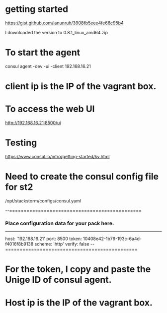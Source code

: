 

# getting started
https://gist.github.com/ianunruh/3908fb5eee4fe66c95b4

I downloaded the version to 0.8.1_linux_amd64.zip

# To start the agent
consul agent -dev -ui -client 192.168.16.21 
# client ip is the IP of the vagrant box. 

# To access the web UI
http://192.168.16.21:8500/ui

# Testing
https://www.consul.io/intro/getting-started/kv.html

# Need to create the consul config file for st2
/opt/stackstorm/configs/consul.yaml

--==============================================
### Place configuration data for your pack here.
---
host: '192.168.16.21'
port: 8500
token: 10408e42-1b76-193c-6a4d-f4016f8b9138
scheme: 'http'
verify: false
--==============================================

# For the token, I copy and paste the Unige ID of consul agent. 
# Host ip is the IP of the vagrant box. 
